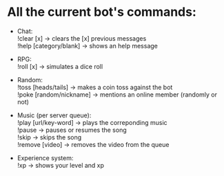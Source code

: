 # All the current bot's commands:

- Chat:<br>
!clear [x] → clears the [x] previous messages<br>
!help [category/blank] → shows an help message<br>

- RPG:<br>
!roll [x] → simulates a dice roll<br>

- Random:<br>
!toss [heads/tails] → makes a coin toss against the bot<br>
!poke [random/nickname] → mentions an online member (randomly or not)<br>

- Music (per server queue):<br>
!play [url/key-word] → plays the correponding music<br>
!pause → pauses or resumes the song<br>
!skip → skips the song<br>
!remove [video] → removes the video from the queue<br>

- Experience system:<br>
!xp → shows your level and xp
